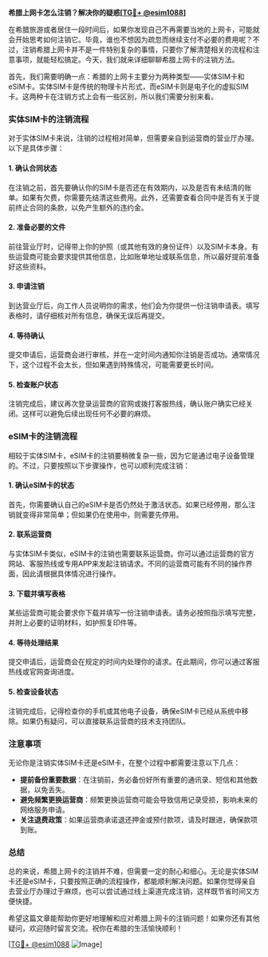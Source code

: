 **希腊上网卡怎么注销？解决你的疑惑[[TG💪+ @esim1088](https://t.me/s/esim1088)]**

在希腊旅游或者居住一段时间后，如果你发现自己不再需要当地的上网卡，可能就会开始思考如何注销它。毕竟，谁也不想因为疏忽而继续支付不必要的费用呢？不过，注销希腊上网卡并不是一件特别复杂的事情，只要你了解清楚相关的流程和注意事项，就能轻松搞定。今天，我们就来详细聊聊希腊上网卡的注销方法。

首先，我们需要明确一点：希腊的上网卡主要分为两种类型——实体SIM卡和eSIM卡。实体SIM卡是传统的物理卡片形式，而eSIM卡则是电子化的虚拟SIM卡。这两种卡在注销方式上会有一些区别，所以我们需要分别来看。

### 实体SIM卡的注销流程

对于实体SIM卡来说，注销的过程相对简单，但需要亲自到运营商的营业厅办理。以下是具体步骤：

#### 1. **确认合同状态**
在注销之前，首先要确认你的SIM卡是否还在有效期内，以及是否有未结清的账单。如果有欠费，你需要先结清这些费用。此外，还需要查看合同中是否有关于提前终止合同的条款，以免产生额外的违约金。

#### 2. **准备必要的文件**
前往营业厅时，记得带上你的护照（或其他有效的身份证件）以及SIM卡本身。有些运营商可能会要求提供其他信息，比如账单地址或联系信息，所以最好提前准备好这些资料。

#### 3. **申请注销**
到达营业厅后，向工作人员说明你的需求，他们会为你提供一份注销申请表。填写表格时，请仔细核对所有信息，确保无误后再提交。

#### 4. **等待确认**
提交申请后，运营商会进行审核，并在一定时间内通知你注销是否成功。通常情况下，这个过程不会太长，但如果遇到特殊情况，可能需要更长时间。

#### 5. **检查账户状态**
注销完成后，建议再次登录运营商的官网或拨打客服热线，确认账户确实已经关闭。这样可以避免后续出现任何不必要的麻烦。

### eSIM卡的注销流程

相较于实体SIM卡，eSIM卡的注销要稍微复杂一些，因为它是通过电子设备管理的。不过，只要按照以下步骤操作，也可以顺利完成注销：

#### 1. **确认eSIM卡的状态**
首先，你需要确认自己的eSIM卡是否仍然处于激活状态。如果已经停用，那么注销就变得非常简单；但如果仍在使用中，则需要先停用。

#### 2. **联系运营商**
与实体SIM卡类似，eSIM卡的注销也需要联系运营商。你可以通过运营商的官方网站、客服热线或专用APP来发起注销请求。不同的运营商可能有不同的操作界面，因此请根据具体情况进行操作。

#### 3. **下载并填写表格**
某些运营商可能会要求你下载并填写一份注销申请表。请务必按照指示填写完整，并附上必要的证明材料，如护照复印件等。

#### 4. **等待处理结果**
提交申请后，运营商会在规定的时间内处理你的请求。在此期间，你可以通过客服热线或官网查询进度。

#### 5. **检查设备状态**
注销完成后，记得检查你的手机或其他电子设备，确保eSIM卡已经从系统中移除。如果仍有疑问，可以直接联系运营商的技术支持团队。

### 注意事项

无论你是注销实体SIM卡还是eSIM卡，在整个过程中都需要注意以下几点：

- **提前备份重要数据**：在注销前，务必备份好所有重要的通讯录、短信和其他数据，以免丢失。
- **避免频繁更换运营商**：频繁更换运营商可能会导致信用记录受损，影响未来的网络服务申请。
- **关注退费政策**：如果运营商承诺退还押金或预付款项，请及时跟进，确保款项到账。

### 总结

总的来说，希腊上网卡的注销并不难，但需要一定的耐心和细心。无论是实体SIM卡还是eSIM卡，只要按照正确的流程操作，都能顺利解决问题。如果你觉得亲自去营业厅办理过于麻烦，也可以尝试通过线上渠道完成注销，这样既节省时间又方便快捷。

希望这篇文章能帮助你更好地理解和应对希腊上网卡的注销问题！如果你还有其他疑问，欢迎随时留言交流。祝你在希腊的生活愉快顺利！

[[TG💪+ @esim1088](https://t.me/s/esim1088) ![Image](https://i.postimg.cc/4NQfJmqS/Snipaste-2025-05-13-00-14-12.png)]